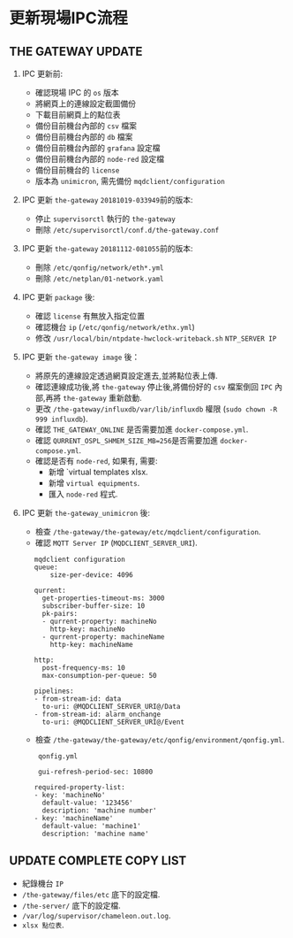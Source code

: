 # 更新現場IPC流程
## THE GATEWAY UPDATE
 1. IPC 更新前:
     - 確認現場 IPC 的 `os` 版本
     - 將網頁上的連線設定截圖備份
     - 下載目前網頁上的點位表
     - 備份目前機台內部的 `csv` 檔案
     - 備份目前機台內部的 `db` 檔案
     - 備份目前機台內部的 `grafana` 設定檔
     - 備份目前機台內部的 `node-red` 設定檔
     - 備份目前機台的 `license`
     - 版本為 `unimicron`, 需先備份 `mqdclient/configuration`

 2. IPC 更新 `the-gateway` `20181019-033949`前的版本:
     - 停止 `supervisorctl` 執行的 `the-gateway`
     - 刪除 `/etc/supervisorctl/conf.d/the-gateway.conf`

 3. IPC 更新 `the-gateway` `20181112-081055`前的版本:
     - 刪除 `/etc/qonfig/network/eth*.yml`
     - 刪除 `/etc/netplan/01-network.yaml`

 4. IPC 更新 `package` 後:
     - 確認 `license` 有無放入指定位置
     - 確認機台 `ip` (`/etc/qonfig/network/ethx.yml`)
     - 修改 `/usr/local/bin/ntpdate-hwclock-writeback.sh` `NTP_SERVER IP`

 5. IPC 更新 `the-gateway image` 後：
     - 將原先的連線設定透過網頁設定進去,並將點位表上傳.
     - 確認連線成功後,將 `the-gateway` 停止後,將備份好的 `csv` 檔案倒回 `IPC` 內部,再將 `the-gateway` 重新啟動.
     - 更改 `/the-gateway/influxdb/var/lib/influxdb` 權限 (`sudo chown -R 999 influxdb`).
     - 確認 `THE_GATEWAY_ONLINE` 是否需要加進 `docker-compose.yml`.
     - 確認 `QURRENT_OSPL_SHMEM_SIZE_MB=256`是否需要加進 `docker-compose.yml`.
     - 確認是否有 `node-red`, 如果有, 需要:
       - 新增 `virtual templates xlsx.
       - 新增 `virtual equipments`.
       - 匯入 `node-red` 程式.

 6. IPC 更新 `the-gateway_unimicron` 後:
     - 檢查 `/the-gateway/the-gateway/etc/mqdclient/configuration`.
     - 確認 `MQTT Server IP` (`MQDCLIENT_SERVER_URI`).
     ```
        mqdclient configuration
		queue:
			size-per-device: 4096

		qurrent:
		  get-properties-timeout-ms: 3000
		  subscriber-buffer-size: 10
		  pk-pairs:
		  - qurrent-property: machineNo
			http-key: machineNo
		  - qurrent-property: machineName
			http-key: machineName

		http:
		  post-frequency-ms: 10
		  max-consumption-per-queue: 50

		pipelines:
		- from-stream-id: data
		  to-uri: @MQDCLIENT_SERVER_URI@/Data
		- from-stream-id: alarm_onchange
		  to-uri: @MQDCLIENT_SERVER_URI@/Event
     ```
	 - 檢查 `/the-gateway/the-gateway/etc/qonfig/environment/qonfig.yml`.
	 ```
         qonfig.yml

         gui-refresh-period-sec: 10800

		required-property-list:
		- key: 'machineNo'
		  default-value: '123456'
		  description: 'machine number'
		- key: 'machineName'
		  default-value: 'machine1'
		  description: 'machine name'
     ```

## UPDATE COMPLETE COPY LIST

 - 紀錄機台 `IP`
 - `/the-gateway/files/etc` 底下的設定檔.
 - `/the-server/` 底下的設定檔.
 - `/var/log/supervisor/chameleon.out.log`.
 - `xlsx 點位表`.

